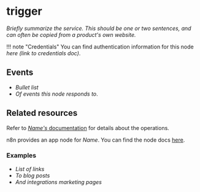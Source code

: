 <!--
# How to use this template

1. Make a new branch. If working on an internal ticket, include it at the start of the name. For example, DOC-123-feature-summary.
2. Create a new file, or find the file you want to edit, in integrations/builtin/trigger-nodes/. If creating a new file, pay attention to the naming conventions: it should match the node name in the codex file. For example, in the Active Campaign trigger node, the codex file (https://github.com/n8n-io/n8n/blob/master/packages/nodes-base/nodes/ActiveCampaign/ActiveCampaignTrigger.node.json) reads: `"node": "n8n-nodes-base.activeCampaignTrigger"`. So the app node file name is n8n-nodes-base.activeCampaignTrigger.
3. Copy the template into the file (don't copy this comment).
4. Placeholder text is in _italic_ or between <>. Make sure to replace it! 
5. Before publishing, delete any comments.

Use the style guide: https://github.com/n8n-io/n8n-docs/wiki
You can find more info on working with the docs project in the README: https://github.com/n8n-io/n8n-docs/blob/main/README.md

-->

<!-- 
The title should be the name of the integration, plus "trigger". For example, "Asana trigger"
Match the brand name exactly. For example, GitHub NOT Github
-->
# <Name> trigger

_Briefly summarize the service. This should be one or two sentences, and can often be copied from a product's own website._

!!! note "Credentials"
    You can find authentication information for this node _here (link to credentials doc)_.

## Events

* _Bullet list_
* _Of events this node responds to_.

## Related resources

<!-- add a link to the service's documentation. This should usually go direct to the API docs -->
Refer to [_Name's_ documentation]() for details about the operations.

<!-- provide a link to the app node docs, if there is a trigger node for this service -->
n8n provides an app node for _Name_. You can find the node docs [here]().


<!-- this section is optional. Include it if we have good blog posts available -->
### Examples

* _List of links_
* _To blog posts_
* _And integrations marketing pages_


<!-- 
Add any other sections here. 
You should include: quirks, pain points, complex topics that trip people up
You should not include: basic usage examples
-->



